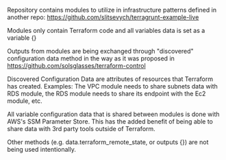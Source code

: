 Repository contains modules to utilize in infrastructure patterns defined in another repo: https://github.com/slitsevych/terragrunt-example-live

Modules only contain Terraform code and all variables data is set as a variable {}

Outputs from modules are being exchanged through "discovered" configuration data method in the way as it was proposed in 
https://github.com/solsglasses/terraform-control

Discovered Configuration Data are attributes of resources that Terraform has created. Examples: 
The VPC module needs to share subnets data with RDS module, the RDS module needs to share its endpoint with the Ec2 module,
etc.

All variable configuration data that is shared between modules is done with AWS's SSM Parameter Store.
This has the added benefit of being able to share data with 3rd party tools outside of Terraform.

Other methods (e.g. data.terraform_remote_state, or outputs {}) are not being used intentionally.
